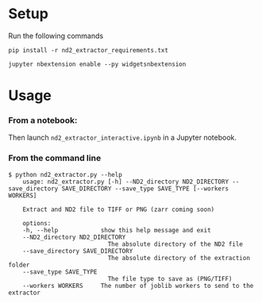 # Setup

Run the following commands 

`pip install -r nd2_extractor_requirements.txt`

`jupyter nbextension enable --py widgetsnbextension`

# Usage

### From a notebook:

Then launch `nd2_extractor_interactive.ipynb` in a Jupyter notebook.

### From the command line

```
$ python nd2_extractor.py --help
    usage: nd2_extractor.py [-h] --ND2_directory ND2_DIRECTORY --save_directory SAVE_DIRECTORY --save_type SAVE_TYPE [--workers WORKERS]

    Extract and ND2 file to TIFF or PNG (zarr coming soon)

    options:
    -h, --help            show this help message and exit
    --ND2_directory ND2_DIRECTORY
                            The absolute directory of the ND2 file
    --save_directory SAVE_DIRECTORY
                            The absolute directory of the extraction folder
    --save_type SAVE_TYPE
                            The file type to save as (PNG/TIFF)
    --workers WORKERS     The number of joblib workers to send to the extractor
  ```